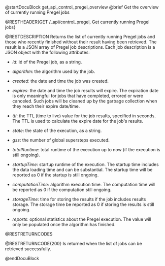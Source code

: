 @startDocuBlock get_api_control_pregel_overview
@brief Get the overview of currently running Pregel jobs

@RESTHEADER{GET /_api/control_pregel, Get currently running Pregel jobs}

@RESTDESCRIPTION
Returns the list of currently running Pregel jobs and those who recently
finished without their result having been retrieved.
The result is a JSON array of Pregel job descriptions. Each job description
is a JSON object with the following attributes:

- *id*: id of the Pregel job, as a string.

- *algorithm*: the algorithm used by the job.

- *created*: the date and time the job was created.

- *expires*: the date and time the job results will expire. The expiration date is only
  meaningful for jobs that have completed, errored or were canceled. Such jobs
  will be cleaned up by the garbage collection when they reach their expire date/time.

- *ttl*: the TTL (time to live) value for the job results, specified in seconds.
  The TTL is used to calculate the expire date for the job's results.

- *state*: the state of the execution, as a string.

- *gss*: the number of global supersteps executed.

- *totalRuntime*: total runtime of the execution up to now (if the execution is still ongoing).

- *startupTime*: startup runtime of the execution. The startup time includes the data 
  loading time and can be substantial.
  The startup time will be reported as 0 if the startup is still ongoing.

- *computationTime*: algorithm execution time. The computation time will be reported as 0 if the 
  computation still ongoing.

- *storageTime*: time for storing the results if the job includes results storage.
  The storage time be reported as 0 if storing the results is still ongoing.

- *reports*: optional statistics about the Pregel execution. The value will only be populated once
  the algorithm has finished.

@RESTRETURNCODES

@RESTRETURNCODE{200}
Is returned when the list of jobs can be retrieved successfully.

@endDocuBlock
